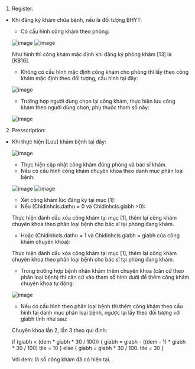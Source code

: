 1.	Register:
-	Khi đăng ký khám chữa bệnh, nếu là đối tượng BHYT:
	+ Có cấu hình công khám theo phòng:
 	
 	![image](https://github.com/user-attachments/assets/6bcc94b8-79f3-4f6c-8866-27544e7ad773)
	![image](https://github.com/user-attachments/assets/35e49c42-b5cc-49eb-8810-6d77109ed9f1)

 	Như hình thì công khám mặc định khi đăng ký phòng khám [13] là [KB16].
 
	+ Không có cấu hình mặc định công khám cho phòng thì  lấy theo công khám mặc định theo đối tượng, cấu hình tại đây:

 	![image](https://github.com/user-attachments/assets/a473fb69-a900-402e-9a2c-47c0c52e448e)

	+ Trường hợp người dùng chọn lại công khám, thực hiện lưu công khám theo người dùng chọn, phụ thuộc tham số này:

	![image](https://github.com/user-attachments/assets/db55af9c-b909-4cb1-a80d-71982127ccf7)

 2.	Presscription:
- 	Khi thực hiện [Lưu] khám bệnh tại đây:
  
   	![image](https://github.com/user-attachments/assets/46304085-6a2d-4e49-8d62-11ff85f3c9e1)
	+ Thực hiện cập nhật công khám đúng phòng và bác sĩ khám.
	+ Nếu có cấu hình công khám chuyên khoa theo danh mục phân loại bệnh:

 	![image](https://github.com/user-attachments/assets/96d550a4-8398-4b9b-ab33-f0e64d78da2f)
	![image](https://github.com/user-attachments/assets/43b12132-61bc-484b-a6fa-321034a04fe5)

 	+ Xét công khám lúc đăng ký tại mục [1]:

	- Nếu (Chidinhcls.dathu = 0 và Chidinhcls.giabh >0):

	Thực hiện đánh dấu xóa công khám tại mục [1], thêm lại công khám chuyên khoa theo phân loại bệnh cho bác sĩ tại phòng đang khám.

	- Hoặc (Chidinhcls.dathu = 1 và Chidinhcls.giabh = giabh của công khám chuyên khoa):

	Thực hiện đánh dấu xóa công khám tại mục [1], thêm lại công khám chuyên khoa theo phân loại bệnh cho bác sĩ tại phòng đang khám.

  	+ Trong trường hợp bệnh nhân khám thêm chuyên khoa (căn cứ theo phân loại bệnh) thì căn cứ vào tham số hình dưới để thêm công khám chuyên khoa tự động:

	![image](https://github.com/user-attachments/assets/95e9672f-e040-4984-a4ee-ac87b69d5cec)
 
	+ Nếu có cấu hình theo phân loại bệnh thì thêm công khám theo cấu hình tại danh mục phân loại bệnh, ngược lại lấy theo đối tượng với giabh tính như sau:
	
 	Chuyên khoa lần 2, lần 3 theo qui định:

	if (giabh < (dem * giabh * 30 / 100))
    	{
  		giabh = giabh - ((dem - 1) * giabh * 30 / 100)
       		tile  = 10
	}
	else
	{
       		giabh = giabh * 30 / 100.
       		tile  = 30
	}

	Với dem: là số công khám đã có hiện tại.

